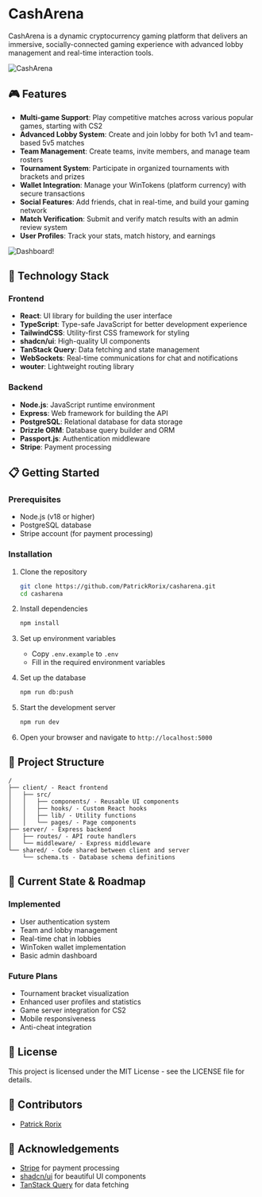 # CashArena

CashArena is a dynamic cryptocurrency gaming platform that delivers an immersive, socially-connected gaming experience with advanced lobby management and real-time interaction tools.

![CashArena](https://i.imgur.com/Yw8uU1r.png) <!-- Add your logo image URL here -->

## 🎮 Features

- **Multi-game Support**: Play competitive matches across various popular games, starting with CS2
- **Advanced Lobby System**: Create and join lobby for both 1v1 and team-based 5v5 matches
- **Team Management**: Create teams, invite members, and manage team rosters
- **Tournament System**: Participate in organized tournaments with brackets and prizes
- **Wallet Integration**: Manage your WinTokens (platform currency) with secure transactions
- **Social Features**: Add friends, chat in real-time, and build your gaming network
- **Match Verification**: Submit and verify match results with an admin review system
- **User Profiles**: Track your stats, match history, and earnings

 ![Dashboard](https://i.imgur.com/A67EvpY.png)!

## 🚀 Technology Stack

### Frontend
- **React**: UI library for building the user interface
- **TypeScript**: Type-safe JavaScript for better development experience
- **TailwindCSS**: Utility-first CSS framework for styling
- **shadcn/ui**: High-quality UI components
- **TanStack Query**: Data fetching and state management
- **WebSockets**: Real-time communications for chat and notifications
- **wouter**: Lightweight routing library

### Backend
- **Node.js**: JavaScript runtime environment
- **Express**: Web framework for building the API
- **PostgreSQL**: Relational database for data storage
- **Drizzle ORM**: Database query builder and ORM
- **Passport.js**: Authentication middleware
- **Stripe**: Payment processing

## 📋 Getting Started

### Prerequisites
- Node.js (v18 or higher)
- PostgreSQL database
- Stripe account (for payment processing)

### Installation

1. Clone the repository
   ```bash
   git clone https://github.com/PatrickRorix/casharena.git
   cd casharena
   ```

2. Install dependencies
   ```bash
   npm install
   ```

3. Set up environment variables
   - Copy `.env.example` to `.env`
   - Fill in the required environment variables

4. Set up the database
   ```bash
   npm run db:push
   ```

5. Start the development server
   ```bash
   npm run dev
   ```

6. Open your browser and navigate to `http://localhost:5000`

## 💼 Project Structure

```
/
├── client/ - React frontend
│   ├── src/
│   │   ├── components/ - Reusable UI components
│   │   ├── hooks/ - Custom React hooks
│   │   ├── lib/ - Utility functions
│   │   └── pages/ - Page components
├── server/ - Express backend
│   ├── routes/ - API route handlers
│   └── middleware/ - Express middleware
└── shared/ - Code shared between client and server
    └── schema.ts - Database schema definitions
```

## 🔄 Current State & Roadmap

### Implemented
- User authentication system
- Team and lobby management
- Real-time chat in lobbies
- WinToken wallet implementation
- Basic admin dashboard

### Future Plans
- Tournament bracket visualization
- Enhanced user profiles and statistics
- Game server integration for CS2
- Mobile responsiveness
- Anti-cheat integration

## 📄 License

This project is licensed under the MIT License - see the LICENSE file for details.

## 👥 Contributors

- [Patrick Rorix](https://github.com/PatrickRorix)

## 🙏 Acknowledgements

- [Stripe](https://stripe.com/) for payment processing
- [shadcn/ui](https://ui.shadcn.com/) for beautiful UI components
- [TanStack Query](https://tanstack.com/query) for data fetching
